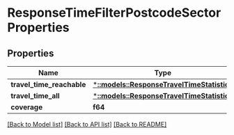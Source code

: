 # ResponseTimeFilterPostcodeSectorProperties

## Properties

Name | Type | Description | Notes
------------ | ------------- | ------------- | -------------
**travel_time_reachable** | [***::models::ResponseTravelTimeStatistics**](ResponseTravelTimeStatistics.md) |  | [optional] 
**travel_time_all** | [***::models::ResponseTravelTimeStatistics**](ResponseTravelTimeStatistics.md) |  | [optional] 
**coverage** | **f64** |  | [optional] 

[[Back to Model list]](../README.md#documentation-for-models) [[Back to API list]](../README.md#documentation-for-api-endpoints) [[Back to README]](../README.md)


